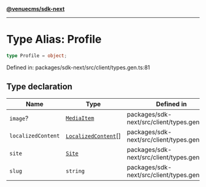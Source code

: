 [**@venuecms/sdk-next**](../Index.md)

***

# Type Alias: Profile

```ts
type Profile = object;
```

Defined in: packages/sdk-next/src/client/types.gen.ts:81

## Type declaration

| Name | Type | Defined in |
| ------ | ------ | ------ |
| <a id="image"></a> `image`? | [`MediaItem`](MediaItem.md) | packages/sdk-next/src/client/types.gen.ts:84 |
| <a id="localizedcontent"></a> `localizedContent` | [`LocalizedContent`](LocalizedContent.md)[] | packages/sdk-next/src/client/types.gen.ts:85 |
| <a id="site"></a> `site` | [`Site`](Site.md) | packages/sdk-next/src/client/types.gen.ts:83 |
| <a id="slug"></a> `slug` | `string` | packages/sdk-next/src/client/types.gen.ts:82 |
